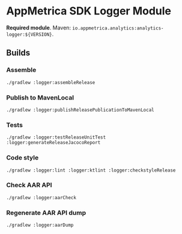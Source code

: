 # AppMetrica SDK Logger Module

**Required module**.
Maven: `io.appmetrica.analytics:analytics-logger:${VERSION}`.

## Builds

### Assemble

`./gradlew :logger:assembleRelease`

### Publish to MavenLocal

`./gradlew :logger:publishReleasePublicationToMavenLocal`

### Tests

`./gradlew :logger:testReleaseUnitTest :logger:generateReleaseJacocoReport`

### Code style

`./gradlew :logger:lint :logger:ktlint :logger:checkstyleRelease`

### Check AAR API

`./gradlew :logger:aarCheck`

### Regenerate AAR API dump

`./gradlew :logger:aarDump`
